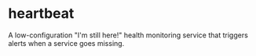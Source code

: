 # heartbeat
A low-configuration "I'm still here!" health monitoring service that triggers alerts when a service goes missing.
